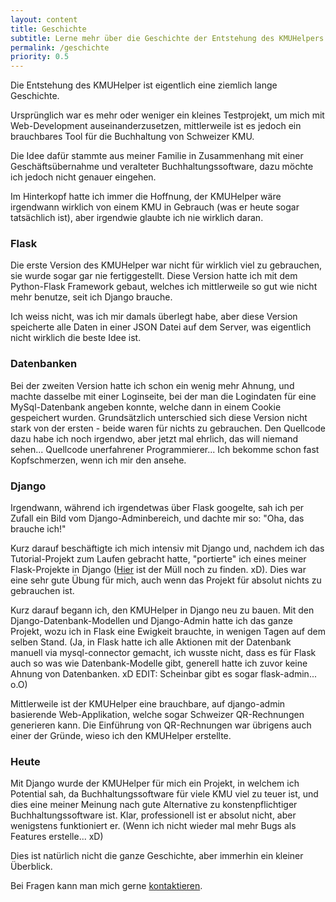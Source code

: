 ```yaml
---
layout: content
title: Geschichte
subtitle: Lerne mehr über die Geschichte der Entstehung des KMUHelpers.
permalink: /geschichte
priority: 0.5
---
```


Die Entstehung des KMUHelper ist eigentlich eine ziemlich lange Geschichte.

Ursprünglich war es mehr oder weniger ein kleines Testprojekt, um mich mit Web-Development auseinanderzusetzen, mittlerweile ist es jedoch ein brauchbares Tool für die Buchhaltung von Schweizer KMU.

Die Idee dafür stammte aus meiner Familie in Zusammenhang mit einer Geschäftsübernahme und veralteter Buchhaltungssoftware, dazu möchte ich jedoch nicht genauer eingehen.

Im Hinterkopf hatte ich immer die Hoffnung, der KMUHelper wäre irgendwann wirklich von einem KMU in Gebrauch (was er heute sogar tatsächlich ist), aber irgendwie glaubte ich nie wirklich daran.

### Flask

Die erste Version des KMUHelper war nicht für wirklich viel zu gebrauchen, sie wurde sogar gar nie fertiggestellt. Diese Version hatte ich mit dem Python-Flask Framework gebaut, welches ich mittlerweile so gut wie nicht mehr benutze, seit ich Django brauche.

Ich weiss nicht, was ich mir damals überlegt habe, aber diese Version speicherte alle Daten in einer JSON Datei auf dem Server, was eigentlich nicht wirklich die beste Idee ist.

### Datenbanken

Bei der zweiten Version hatte ich schon ein wenig mehr Ahnung, und machte dasselbe mit einer Loginseite, bei der man die Logindaten für eine MySql-Datenbank angeben konnte, welche dann in einem Cookie gespeichert wurden. Grundsätzlich unterschied sich diese Version nicht stark von der ersten - beide waren für nichts zu gebrauchen. Den Quellcode dazu habe ich noch irgendwo, aber jetzt mal ehrlich, das will niemand sehen... Quellcode unerfahrener Programmierer... Ich bekomme schon fast Kopfschmerzen, wenn ich mir den ansehe.

### Django

Irgendwann, während ich irgendetwas über Flask googelte, sah ich per Zufall ein Bild vom Django-Adminbereich, und dachte mir so: "Oha, das brauche ich!"

Kurz darauf beschäftigte ich mich intensiv mit Django und, nachdem ich das Tutorial-Projekt zum Laufen gebracht hatte, "portierte" ich eines meiner Flask-Projekte in Django ([Hier](https://github.com/rafaelurben/django-choosemusic) ist der Müll noch zu finden. xD). Dies war eine sehr gute Übung für mich, auch wenn das Projekt für absolut nichts zu gebrauchen ist.

Kurz darauf begann ich, den KMUHelper in Django neu zu bauen. Mit den Django-Datenbank-Modellen und Django-Admin hatte ich das ganze Projekt, wozu ich in Flask eine Ewigkeit brauchte, in wenigen Tagen auf dem selben Stand. (Ja, in Flask hatte ich alle Aktionen mit der Datenbank manuell via mysql-connector gemacht, ich wusste nicht, dass es für Flask auch so was wie Datenbank-Modelle gibt, generell hatte ich zuvor keine Ahnung von Datenbanken. xD EDIT: Scheinbar gibt es sogar flask-admin... o.O)

Mittlerweile ist der KMUHelper eine brauchbare, auf django-admin basierende Web-Applikation, welche sogar Schweizer QR-Rechnungen generieren kann. Die Einführung von QR-Rechnungen war übrigens auch einer der Gründe, wieso ich den KMUHelper erstellte.

### Heute

Mit Django wurde der KMUHelper für mich ein Projekt, in welchem ich Potential sah, da Buchhaltungssoftware für viele KMU viel zu teuer ist, und dies eine meiner Meinung nach gute Alternative zu konstenpflichtiger Buchhaltungssoftware ist. Klar, professionell ist er absolut nicht, aber wenigstens funktioniert er. (Wenn ich nicht wieder mal mehr Bugs als Features erstelle... xD)

Dies ist natürlich nicht die ganze Geschichte, aber immerhin ein kleiner Überblick.

Bei Fragen kann man mich gerne [kontaktieren](kontakt).
